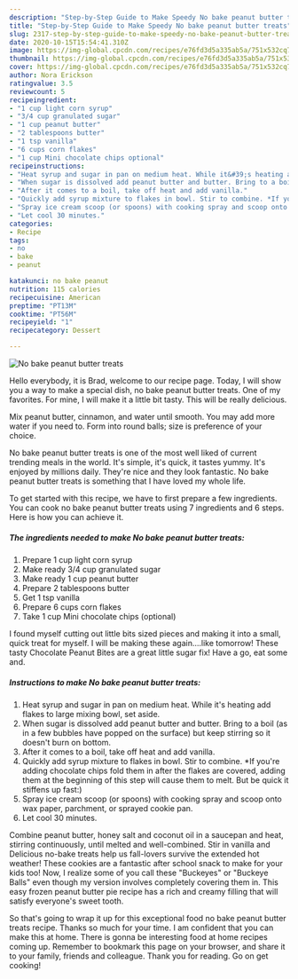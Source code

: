 ```yaml
---
description: "Step-by-Step Guide to Make Speedy No bake peanut butter treats"
title: "Step-by-Step Guide to Make Speedy No bake peanut butter treats"
slug: 2317-step-by-step-guide-to-make-speedy-no-bake-peanut-butter-treats
date: 2020-10-15T15:54:41.310Z
image: https://img-global.cpcdn.com/recipes/e76fd3d5a335ab5a/751x532cq70/no-bake-peanut-butter-treats-recipe-main-photo.jpg
thumbnail: https://img-global.cpcdn.com/recipes/e76fd3d5a335ab5a/751x532cq70/no-bake-peanut-butter-treats-recipe-main-photo.jpg
cover: https://img-global.cpcdn.com/recipes/e76fd3d5a335ab5a/751x532cq70/no-bake-peanut-butter-treats-recipe-main-photo.jpg
author: Nora Erickson
ratingvalue: 3.5
reviewcount: 5
recipeingredient:
- "1 cup light corn syrup"
- "3/4 cup granulated sugar"
- "1 cup peanut butter"
- "2 tablespoons butter"
- "1 tsp vanilla"
- "6 cups corn flakes"
- "1 cup Mini chocolate chips optional"
recipeinstructions:
- "Heat syrup and sugar in pan on medium heat. While it&#39;s heating add flakes to large mixing bowl, set aside."
- "When sugar is dissolved add peanut butter and butter. Bring to a boil (as in a few bubbles have popped on the surface) but keep stirring so it doesn&#39;t burn on bottom."
- "After it comes to a boil, take off heat and add vanilla."
- "Quickly add syrup mixture to flakes in bowl. Stir to combine. *If you&#39;re adding chocolate chips fold them in after the flakes are covered, adding them at the beginning of this step will cause them to melt. But be quick it stiffens up fast:)"
- "Spray ice cream scoop (or spoons) with cooking spray and scoop onto wax paper, parchment, or sprayed cookie pan."
- "Let cool 30 minutes."
categories:
- Recipe
tags:
- no
- bake
- peanut

katakunci: no bake peanut 
nutrition: 115 calories
recipecuisine: American
preptime: "PT13M"
cooktime: "PT56M"
recipeyield: "1"
recipecategory: Dessert

---
```



![No bake peanut butter treats](https://img-global.cpcdn.com/recipes/e76fd3d5a335ab5a/751x532cq70/no-bake-peanut-butter-treats-recipe-main-photo.jpg)

Hello everybody, it is Brad, welcome to our recipe page. Today, I will show you a way to make a special dish, no bake peanut butter treats. One of my favorites. For mine, I will make it a little bit tasty. This will be really delicious.

Mix peanut butter, cinnamon, and water until smooth. You may add more water if you need to. Form into round balls; size is preference of your choice.

No bake peanut butter treats is one of the most well liked of current trending meals in the world. It's simple, it's quick, it tastes yummy. It's enjoyed by millions daily. They're nice and they look fantastic. No bake peanut butter treats is something that I have loved my whole life.


To get started with this recipe, we have to first prepare a few ingredients. You can cook no bake peanut butter treats using 7 ingredients and 6 steps. Here is how you can achieve it.

<!--inarticleads1-->

##### The ingredients needed to make No bake peanut butter treats:

1. Prepare 1 cup light corn syrup
1. Make ready 3/4 cup granulated sugar
1. Make ready 1 cup peanut butter
1. Prepare 2 tablespoons butter
1. Get 1 tsp vanilla
1. Prepare 6 cups corn flakes
1. Take 1 cup Mini chocolate chips (optional)


I found myself cutting out little bits sized pieces and making it into a small, quick treat for myself. I will be making these again….like tomorrow! These tasty Chocolate Peanut Bites are a great little sugar fix! Have a go, eat some and. 

<!--inarticleads2-->

##### Instructions to make No bake peanut butter treats:

1. Heat syrup and sugar in pan on medium heat. While it&#39;s heating add flakes to large mixing bowl, set aside.
1. When sugar is dissolved add peanut butter and butter. Bring to a boil (as in a few bubbles have popped on the surface) but keep stirring so it doesn&#39;t burn on bottom.
1. After it comes to a boil, take off heat and add vanilla.
1. Quickly add syrup mixture to flakes in bowl. Stir to combine. *If you&#39;re adding chocolate chips fold them in after the flakes are covered, adding them at the beginning of this step will cause them to melt. But be quick it stiffens up fast:)
1. Spray ice cream scoop (or spoons) with cooking spray and scoop onto wax paper, parchment, or sprayed cookie pan.
1. Let cool 30 minutes.


Combine peanut butter, honey salt and coconut oil in a saucepan and heat, stirring continuously, until melted and well-combined. Stir in vanilla and Delicious no-bake treats help us fall-lovers survive the extended hot weather! These cookies are a fantastic after school snack to make for your kids too! Now, I realize some of you call these &#34;Buckeyes&#34; or &#34;Buckeye Balls&#34; even though my version involves completely covering them in. This easy frozen peanut butter pie recipe has a rich and creamy filling that will satisfy everyone&#39;s sweet tooth. 

So that's going to wrap it up for this exceptional food no bake peanut butter treats recipe. Thanks so much for your time. I am confident that you can make this at home. There is gonna be interesting food at home recipes coming up. Remember to bookmark this page on your browser, and share it to your family, friends and colleague. Thank you for reading. Go on get cooking!
